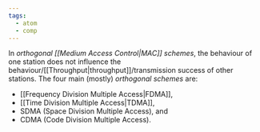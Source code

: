 ```yaml
---
tags:
  - atom
  - comp
---
```

In *orthogonal [[Medium Access Control|MAC]] schemes*, the behaviour of one station does not influence the behaviour/[[Throughput|throughput]]/transmission success of other stations. The four main (mostly) *orthogonal schemes* are:
- [[Frequency Division Multiple Access|FDMA]],
- [[Time Division Multiple Access|TDMA]],
- SDMA (Space Division Multiple Access), and
- CDMA (Code Division Multiple Access).